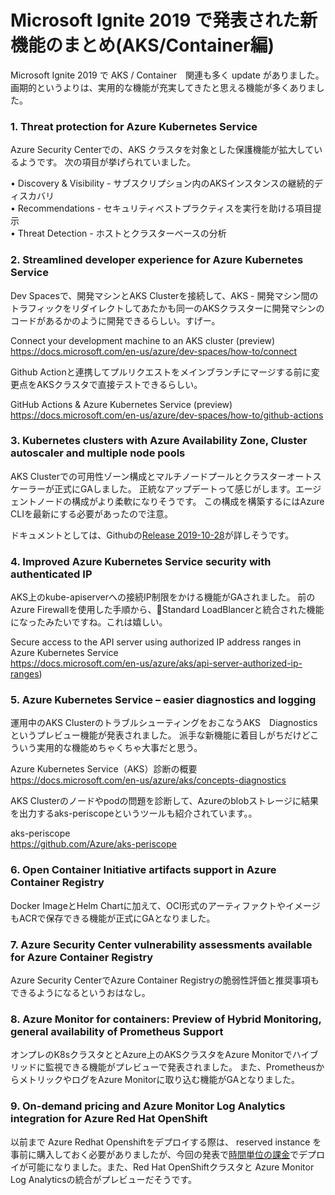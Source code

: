 # Microsoft Ignite 2019 で発表された新機能のまとめ(AKS/Container編)


Microsoft Ignite 2019 で AKS / Container　関連も多く update がありました。
画期的というよりは、実用的な機能が充実してきたと思える機能が多くありました。

### 1. Threat protection for Azure Kubernetes Service
Azure Security Centerでの、AKS クラスタを対象とした保護機能が拡大しているようです。
次の項目が挙げられていました。

• Discovery & Visibility - サブスクリプション内のAKSインスタンスの継続的ディスカバリ  
• Recommendations - セキュリティベストプラクティスを実行を助ける項目提示  
• Threat Detection - ホストとクラスターベースの分析  

### 2. Streamlined developer experience for Azure Kubernetes Service
Dev Spacesで、開発マシンとAKS Clusterを接続して、AKS - 開発マシン間のトラフィックをリダイレクトしてあたかも同一のAKSクラスターに開発マシンのコードがあるかのように開発できるらしい。すげー。

Connect your development machine to an AKS cluster (preview)  
https://docs.microsoft.com/en-us/azure/dev-spaces/how-to/connect

Github Actionと連携してプルリクエストをメインブランチにマージする前に変更点をAKSクラスタで直接テストできるらしい。

GitHub Actions & Azure Kubernetes Service (preview)  
https://docs.microsoft.com/en-us/azure/dev-spaces/how-to/github-actions

### 3. Kubernetes clusters with Azure Availability Zone, Cluster autoscaler and multiple node pools
AKS Clusterでの可用性ゾーン構成とマルチノードプールとクラスターオートスケーラーが正式にGAしました。
正統なアップデートって感じがします。エージェントノードの構成がより柔軟になりそうです。
この構成を構築するにはAzure CLIを最新にする必要があったので注意。

ドキュメントとしては、Githubの[Release 2019-10-28](https://github.com/Azure/AKS/releases/tag/2019-10-28)が詳しそうです。

### 4. Improved Azure Kubernetes Service security with authenticated IP
AKS上のkube-apiserverへの接続IP制限をかける機能がGAされました。
前のAzure Firewallを使用した手順から、Standard LoadBlancerと統合された機能になったみたいですね。これは嬉しい。

Secure access to the API server using authorized IP address ranges in Azure Kubernetes Service<br>
https://docs.microsoft.com/en-us/azure/aks/api-server-authorized-ip-ranges)

### 5. Azure Kubernetes Service – easier diagnostics and logging
運用中のAKS ClusterのトラブルシューティングをおこなうAKS　Diagnosticsというプレビュー機能が発表されました。
派手な新機能に着目しがちだけどこういう実用的な機能めちゃくちゃ大事だと思う。

Azure Kubernetes Service（AKS）診断の概要  
https://docs.microsoft.com/en-us/azure/aks/concepts-diagnostics

AKS Clusterのノードやpodの問題を診断して、Azureのblobストレージに結果を出力するaks-periscopeというツールも紹介されています。。

aks-periscope  
https://github.com/Azure/aks-periscope

### 6. Open Container Initiative artifacts support in Azure Container Registry
Docker ImageとHelm Chartに加えて、OCI形式のアーティファクトやイメージもACRで保存できる機能が正式にGAとなりました。

### 7. Azure Security Center vulnerability assessments available for Azure Container Registry
Azure Security CenterでAzure Container Registryの脆弱性評価と推奨事項もできるようになるというおはなし。

### 8. Azure Monitor for containers: Preview of Hybrid Monitoring, general availability of Prometheus Support
オンプレのK8sクラスタととAzure上のAKSクラスタをAzure Monitorでハイブリッドに監視できる機能がプレビューで発表されました。
また、PrometheusからメトリックやログをAzure Monitorに取り込む機能がGAとなりました。

### 9. On-demand pricing and Azure Monitor Log Analytics integration for Azure Red Hat OpenShift
以前まで Azure Redhat Openshiftをデプロイする際は、 reserved instance を事前に購入しておく必要がありましたが、今回の発表で[時間単位の課金](https://azure.microsoft.com/ja-jp/updates/azure-red-hat-openshift-hourly-prices/)でデプロイが可能になりました。また、Red Hat OpenShiftクラスタと Azure Monitor Log Analyticsの統合がプレビューだそうです。
